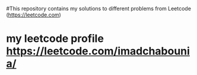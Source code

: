 #This repository contains my solutions to different problems from Leetcode (https://leetcode.com)
# my leetcode profile https://leetcode.com/imadchabounia/
